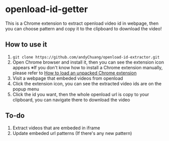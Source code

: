 # openload-id-getter

This is a Chrome extension to extract openload video id in webpage, then you can choose pattern and copy it to the clipboard to download the video!

## How to use it
1. `git clone https://github.com/andyChuang/openload-id-extractor.git`
2. Open Chrome browser and install it, then you can see the extension icon appears
    ※If you don't know how to install a Chrome extension manually, please refer to [How to load an unpacked Chrome extension](https://developer.chrome.com/extensions/getstarted#unpacked)
3.  Visit a webpage that embeded videos from openload
4.  Click the extension icon, you can see the extracted video ids are on the popup menu
5.  Click the id you want, then the whole openload url is copy to your clipboard, you can navigate there to download the video

## To-do
1. Extract videos that are embeded in iframe 
2. Update embeded url patterns (If there's any new pattern)